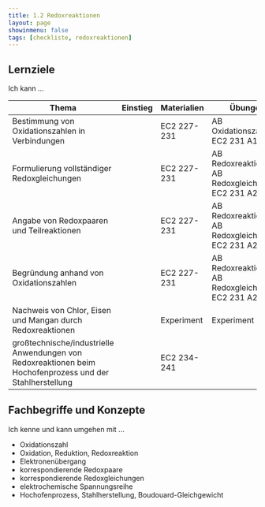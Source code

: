 ```yaml
---
title: 1.2 Redoxreaktionen
layout: page
showinmenu: false
tags: [checkliste, redoxreaktionen]
---
```


## Lernziele

Ich kann ...

| Thema | Einstieg | Materialien | Übungen | Ausstieg |
| ---   | ---      | ---         | ---     | ---      |
| Bestimmung von Oxidationszahlen in Verbindungen | | EC2 227-231 | AB Oxidationszahlen, EC2 231 A1 | |
| Formulierung vollständiger Redoxgleichungen | | EC2 227-231 | AB Redoxreaktionen, AB Redoxgleichungen, EC2 231 A2-A4 | |
| Angabe von Redoxpaaren und Teilreaktionen | | EC2 227-231 | AB Redoxreaktionen, AB Redoxgleichungen, EC2 231 A2-A4| |
| Begründung anhand von Oxidationszahlen | | EC2 227-231 | AB Redoxreaktionen, AB Redoxgleichungen, EC2 231 A2-A4 | |
| Nachweis von Chlor, Eisen und Mangan durch Redoxreaktionen | | Experiment | Experiment | |
| großtechnische/industrielle Anwendungen von Redoxreaktionen beim Hochofenprozess und der Stahlherstellung | | EC2 234-241 | | |

## Fachbegriffe und Konzepte

Ich kenne und kann umgehen mit ...

- Oxidationszahl
- Oxidation, Reduktion, Redoxreaktion
- Elektronenübergang
- korrespondierende Redoxpaare
- korrespondierende Redoxgleichungen
- elektrochemische Spannungsreihe
- Hochofenprozess, Stahlherstellung, Boudouard-Gleichgewicht


